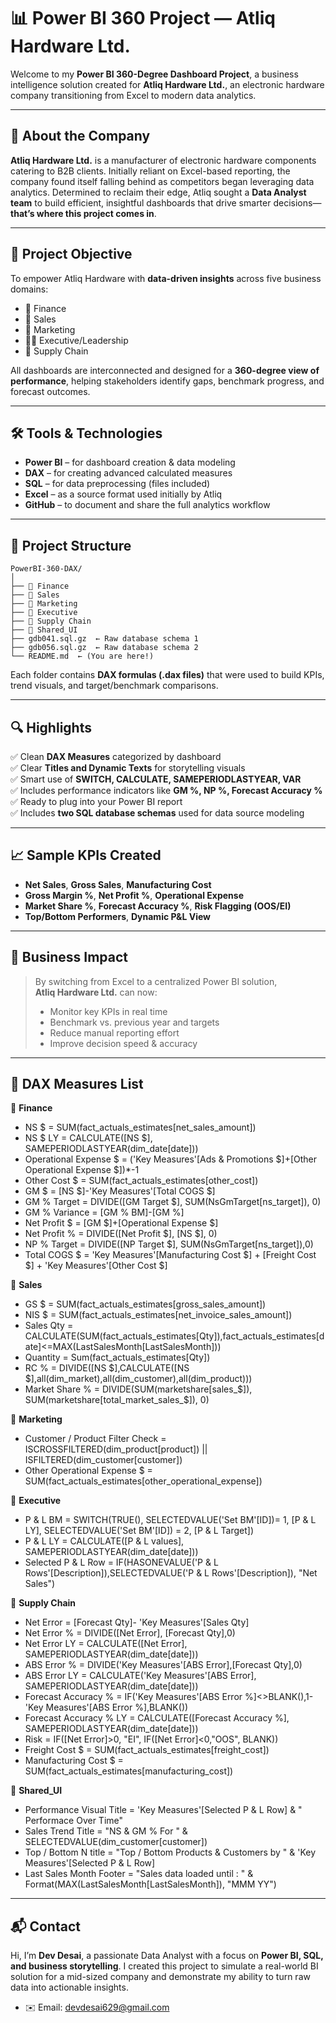 # 📊 Power BI 360 Project — Atliq Hardware Ltd.

Welcome to my **Power BI 360-Degree Dashboard Project**, a business intelligence solution created for **Atliq Hardware Ltd.**, an electronic hardware company transitioning from Excel to modern data analytics.

---

## 🏢 About the Company

**Atliq Hardware Ltd.** is a manufacturer of electronic hardware components catering to B2B clients. Initially reliant on Excel-based reporting, the company found itself falling behind as competitors began leveraging data analytics. Determined to reclaim their edge, Atliq sought a **Data Analyst team** to build efficient, insightful dashboards that drive smarter decisions—**that’s where this project comes in**.

---

## 🚀 Project Objective

To empower Atliq Hardware with **data-driven insights** across five business domains:

- 🧾 Finance  
- 💼 Sales  
- 📢 Marketing  
- 🧑‍💼 Executive/Leadership  
- 🔗 Supply Chain  

All dashboards are interconnected and designed for a **360-degree view of performance**, helping stakeholders identify gaps, benchmark progress, and forecast outcomes.

---

## 🛠️ Tools & Technologies

- **Power BI** – for dashboard creation & data modeling  
- **DAX** – for creating advanced calculated measures  
- **SQL** – for data preprocessing (files included)  
- **Excel** – as a source format used initially by Atliq  
- **GitHub** – to document and share the full analytics workflow  

---

## 📁 Project Structure

```
PowerBI-360-DAX/
│
├── 📁 Finance
├── 📁 Sales
├── 📁 Marketing
├── 📁 Executive
├── 📁 Supply Chain
├── 📁 Shared_UI
├── gdb041.sql.gz  ← Raw database schema 1
├── gdb056.sql.gz  ← Raw database schema 2
└── README.md  ← (You are here!)
```

Each folder contains **DAX formulas (.dax files)** that were used to build KPIs, trend visuals, and target/benchmark comparisons.

---

## 🔍 Highlights

✅ Clean **DAX Measures** categorized by dashboard  
✅ Clear **Titles and Dynamic Texts** for storytelling visuals  
✅ Smart use of **SWITCH, CALCULATE, SAMEPERIODLASTYEAR, VAR**  
✅ Includes performance indicators like **GM %, NP %, Forecast Accuracy %**  
✅ Ready to plug into your Power BI report  
✅ Includes **two SQL database schemas** used for data source modeling

---

## 📈 Sample KPIs Created

- **Net Sales**, **Gross Sales**, **Manufacturing Cost**  
- **Gross Margin %**, **Net Profit %**, **Operational Expense**  
- **Market Share %**, **Forecast Accuracy %**, **Risk Flagging (OOS/EI)**  
- **Top/Bottom Performers**, **Dynamic P&L View**

---

## 🧠 Business Impact

> By switching from Excel to a centralized Power BI solution,  
> **Atliq Hardware Ltd.** can now:  
> - Monitor key KPIs in real time  
> - Benchmark vs. previous year and targets  
> - Reduce manual reporting effort  
> - Improve decision speed & accuracy  

---

## 📝 DAX Measures List

📁 **Finance**  
- NS $ = SUM(fact_actuals_estimates[net_sales_amount])  
- NS $ LY = CALCULATE([NS $], SAMEPERIODLASTYEAR(dim_date[date]))  
- Operational Expense $ = ('Key Measures'[Ads & Promotions $]+[Other Operational Expense $])*-1  
- Other Cost $ = SUM(fact_actuals_estimates[other_cost])  
- GM $ = [NS $]-'Key Measures'[Total COGS $]  
- GM % Target = DIVIDE([GM Target $], SUM(NsGmTarget[ns_target]), 0)  
- GM % Variance = [GM % BM]-[GM %]  
- Net Profit $ = [GM $]+[Operational Expense $]  
- Net Profit % = DIVIDE([Net Profit $], [NS $], 0)  
- NP % Target = DIVIDE([NP Target $], SUM(NsGmTarget[ns_target]),0)  
- Total COGS $ = 'Key Measures'[Manufacturing Cost $] + [Freight Cost $] + 'Key Measures'[Other Cost $]  

📁 **Sales**  
- GS $ = SUM(fact_actuals_estimates[gross_sales_amount])  
- NIS $ = SUM(fact_actuals_estimates[net_invoice_sales_amount])  
- Sales Qty = CALCULATE(SUM(fact_actuals_estimates[Qty]),fact_actuals_estimates[date]<=MAX(LastSalesMonth[LastSalesMonth]))  
- Quantity = Sum(fact_actuals_estimates[Qty])  
- RC % = DIVIDE([NS $],CALCULATE([NS $],all(dim_market),all(dim_customer),all(dim_product)))  
- Market Share % = DIVIDE(SUM(marketshare[sales_$]), SUM(marketshare[total_market_sales_$]), 0)  

📁 **Marketing**  
- Customer / Product Filter Check = ISCROSSFILTERED(dim_product[product]) || ISFILTERED(dim_customer[customer])  
- Other Operational Expense $ = SUM(fact_actuals_estimates[other_operational_expense])  

📁 **Executive**  
- P & L BM = SWITCH(TRUE(), SELECTEDVALUE('Set BM'[ID])= 1, [P & L LY], SELECTEDVALUE('Set BM'[ID]) = 2, [P & L Target])  
- P & L LY = CALCULATE([P & L values], SAMEPERIODLASTYEAR(dim_date[date]))  
- Selected P & L Row = IF(HASONEVALUE('P & L Rows'[Description]),SELECTEDVALUE('P & L Rows'[Description]), "Net Sales")  

📁 **Supply Chain**  
- Net Error = [Forecast Qty]- 'Key Measures'[Sales Qty]  
- Net Error % = DIVIDE([Net Error], [Forecast Qty],0)  
- Net Error LY = CALCULATE([Net Error], SAMEPERIODLASTYEAR(dim_date[date]))  
- ABS Error % = DIVIDE('Key Measures'[ABS Error],[Forecast Qty],0)  
- ABS Error LY = CALCULATE('Key Measures'[ABS Error], SAMEPERIODLASTYEAR(dim_date[date]))  
- Forecast Accuracy % = IF('Key Measures'[ABS Error %]<>BLANK(),1-'Key Measures'[ABS Error %],BLANK())  
- Forecast Accuracy % LY = CALCULATE([Forecast Accuracy %], SAMEPERIODLASTYEAR(dim_date[date]))  
- Risk = IF([Net Error]>0, "EI", IF([Net Error]<0,"OOS", BLANK))  
- Freight Cost $ = SUM(fact_actuals_estimates[freight_cost])  
- Manufacturing Cost $ = SUM(fact_actuals_estimates[manufacturing_cost])  

📁 **Shared_UI**  
- Performance Visual Title = 'Key Measures'[Selected P & L Row] & " Performace Over Time"  
- Sales Trend Title = "NS & GM % For " & SELECTEDVALUE(dim_customer[customer])  
- Top / Bottom N title = "Top / Bottom Products & Customers by " & 'Key Measures'[Selected P & L Row]  
- Last Sales Month Footer = "Sales data loaded until : " & Format(MAX(LastSalesMonth[LastSalesMonth]), "MMM YY")  

---

## 📬 Contact

Hi, I’m **Dev Desai**, a passionate Data Analyst with a focus on **Power BI, SQL, and business storytelling**. I created this project to simulate a real-world BI solution for a mid-sized company and demonstrate my ability to turn raw data into actionable insights.

- ✉️ Email: devdesai629@gmail.com  



